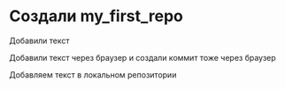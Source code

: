 # Создали my_first_repo

Добавили текст 

Добавили текст через браузер и создали коммит тоже через браузер


Добавляем текст в локальном репозитории